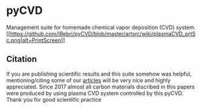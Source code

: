 # pyCVD
Management suite for homemade chemical vapor deposition (CVD) system.
[[https://github.com/IRebri/pyCVD/blob/master/artsrc/wiki/plasmaCVD_prtSc.png|alt=PrintScreen]]

## Citation
If you are publishing scientific results and this suite somehow was helpful, mentioning/citing some of our [articles](https://scholar.google.ru/citations?user=Q8aiUDQAAAAJ&hl=en) will be very nice and highly appreciated. Since 2017 almost all carbon materials discribed in this papers were produced by using plasma CVD system controlled by this pyCVD. Thank you for good scientific practice
